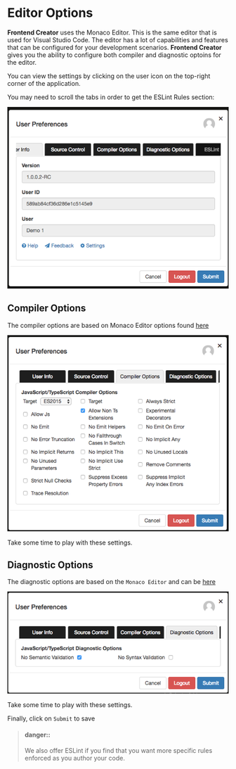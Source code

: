 # Editor Options
**Frontend Creator** uses the Monaco Editor. This is the same editor that is used for Visual Studio Code. The editor has a lot of capabilities and features that can be configured for your development scenarios. **Frontend Creator** gives you the ability to configure both compiler and diagnostic optoins for the editor.

You can view the settings by clicking on the user icon on the top-right corner of the application. 

You may need to scroll the tabs in order to get the ESLint Rules section:

![ESLint](./fec-editor1.png)

## Compiler Options
The compiler options are based on Monaco Editor options found 
[here](https://microsoft.github.io/monaco-editor/api/interfaces/monaco.languages.typescript.compileroptions.html)

![Editor](./fec-editor2.png)

Take some time to play with these settings.

## Diagnostic Options
The diagnostic options are based on the `Monaco Editor` and can be [here](https://microsoft.github.io/monaco-editor/api/interfaces/monaco.languages.typescript.diagnosticsoptions.html)

![Editor](./fec-editor3.png)


Take some time to play with these settings.

Finally, click on `Submit` to save

> #### danger::
> We also offer ESLint if you find that you want more specific rules enforced as you author your code.

